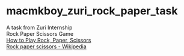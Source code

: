 # macmkboy_zuri_rock_paper_task
A task from Zuri Internship <br>
Rock Paper Scissors Game <br>
<a href='https://www.youtube.com/watch?v=ND4fd6yScBM'>
How to Play Rock, Paper, Scissors
</a> <br>
<a href="https://en.wikipedia.org/wiki/Rock_paper_scissors">
Rock paper scissors - Wikipedia
</a>
